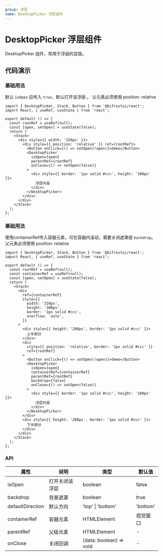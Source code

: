 ```yaml
---
group: 浮层
name: DesktopPicker 浮层组件
---
```


# DesktopPicker 浮层组件

DesktopPicker 组件，常用于浮层的显隐。

## 代码演示

### 基础用法

默认 `isOpen` 应传入 `true`，默认打开该浮层 。
父元素必须使用 position: relative

```tsx
import { DesktopPicker, Stack, Button } from '@bifrostui/react';
import React, { useRef, useState } from 'react';

export default () => {
  const rootRef = useRef(null);
  const [open, setOpen] = useState(false);
  return (
    <Stack>
      <div style={{ width: '320px' }}>
        <div style={{ position: 'relative' }} ref={rootRef}>
          <Button onClick={() => setOpen(!open)}>demo</Button>
          <DesktopPicker
            isOpen={open}
            parentRef={rootRef}
            onClose={() => setOpen(false)}
          >
            <div style={{ border: '1px solid #ccc', height: '100px' }}>
              浮层内容
            </div>
          </DesktopPicker>
        </div>
      </div>
    </Stack>
  );
};
```

### 基础用法

使用containerRef传入容器元素，可在容器内滚动，需要关闭遮罩层 `backdrop`。
父元素必须使用 position: relative

```tsx
import { DesktopPicker, Stack, Button } from '@bifrostui/react';
import React, { useRef, useState } from 'react';

export default () => {
  const rootRef = useRef(null);
  const containerRef = useRef(null);
  const [open, setOpen] = useState(false);
  return (
    <Stack>
      <div
        ref={containerRef}
        style={{
          width: '320px',
          height: '300px',
          border: '1px solid #ccc',
          overflow: 'auto',
        }}
      >
        <div style={{ height: '200px', border: '1px solid #ccc' }}>
          上半部分
        </div>
        <div
          style={{ position: 'relative', border: '1px solid #ccc' }}
          ref={rootRef}
        >
          <Button onClick={() => setOpen(!open)}>demo</Button>
          <DesktopPicker
            isOpen={open}
            containerRef={containerRef}
            parentRef={rootRef}
            backdrop={false}
            onClose={() => setOpen(false)}
          >
            <div style={{ border: '1px solid #ccc', height: '100px' }}>
              浮层内容
            </div>
          </DesktopPicker>
        </div>
        <div style={{ height: '200px', border: '1px solid #ccc' }}>
          下半部分
        </div>
      </div>
    </Stack>
  );
};
```

### API

| 属性             | 说明           | 类型                    | 默认值   |
| ---------------- | -------------- | ----------------------- | -------- |
| isOpen           | 打开关闭该浮层 | boolean                 | false    |
| backdrop         | 背景遮罩       | boolean                 | true     |
| defaultDirection | 默认方向       | 'top' \| 'bottom'       | 'bottom' |
| containerRef     | 容器元素       | HTMLElement             | 视觉窗口 |
| parentRef        | 父级元素       | HTMLElement             | -        |
| onClose          | 关闭回调       | (data: boolean) => void | -        |

